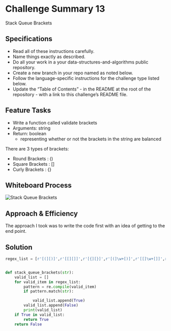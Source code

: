 # Challenge Summary 13

Stack Queue Brackets

## Specifications

- Read all of these instructions carefully.
- Name things exactly as described.
- Do all your work in a your data-structures-and-algorithms public repository.
- Create a new branch in your repo named as noted below.
- Follow the language-specific instructions for the challenge type listed below.
- Update the “Table of Contents” - in the README at the root of the repository - with a link to this challenge’s README file.

## Feature Tasks

- Write a function called validate brackets
- Arguments: string
- Return: boolean
  - representing whether or not the brackets in the string are balanced

There are 3 types of brackets:

- Round Brackets : ()
- Square Brackets : []
- Curly Brackets : {}

## Whiteboard Process
<!-- Embedded whiteboard image -->
![Stack Queue Brackets](../wireframes/code-ch-13.png)

## Approach & Efficiency
<!-- What approach did you take? Why? What is the Big O space/time for this approach? -->
The approach I took was to write the code first with an idea of getting to the end point.

## Solution
<!-- Show how to run your code, and examples of it in action -->
```PYTHON
regex_list = [r'[(][)]',r'[[][]]',r'[{][}]',r'[(]\w+[)]',r'[[]\w+[]]',r'[{]\w+[}]']


def stack_queue_brackets(str):
    valid_list = []
    for valid_item in regex_list:
        pattern = re.compile(valid_item)
        if pattern.match(str):

            valid_list.append(True)
        valid_list.append(False)
        print(valid_list)
    if True in valid_list:
        return True
    return False
```

